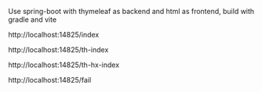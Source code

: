 Use spring-boot with thymeleaf as backend and html as frontend, build with gradle and vite

http://localhost:14825/index

http://localhost:14825/th-index

http://localhost:14825/th-hx-index

http://localhost:14825/fail
